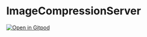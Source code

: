 # ImageCompressionServer

[![Open in Gitpod](https://gitpod.io/button/open-in-gitpod.svg)](https://gitpod.io/from-referrer/)
